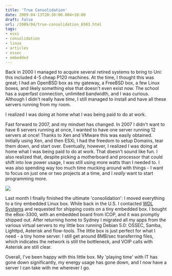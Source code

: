 ```yaml
---
title: 'True Consolidation'
date: 2009-04-13T20:30:00.004+10:00
draft: false
url: /2009/04/true-consolidation_6503.html
tags: 
- esxi
- consolidation
- linux
- articles
- ossec
- embedded
---
```


Back in 2000 I managed to acquire several retired systems to bring to Uni: this included 4-5 cheap P120 machines. At the time, I thought this was great; I had an OpenBSD box as my gateway, a FreeBSD box, a few Linux boxes, and likely something else that doesn't even exist now. The school has a superfast connection, unlimited bandwidth, and I was curious. Although I didn't really have _time_, I still managed to install and have all these servers running from my room.

I realized I was doing at home what I was being paid to do at work.

  

Fast forward to 2007, and my mindset has changed. In 2007 I didn't want to have 6 servers running at once, I wanted to have one server running 12 servers at once! Thanks to Xen and VMware this was easily obtained. Initially using Xen, and then ESXi, I had the freedom to setup Domains, tear them down, and start over. Eventually, however, I realized I was doing at home what I was being paid to do at work. That doesn't sound like fun. I also realized that, despite picking a motherboard and processor that could shift into low power usage, I was still using more watts than I needed to. I was also spending way too much time mucking around with things - I want to focus on just one or two projects at a time, and I _really_ want to start programming more.

[![](https://blogger.googleusercontent.com/img/b/R29vZ2xl/AVvXsEgcfWyN502_EgPg12BajqcMJbJhr9iaYe1SWLaZDGUIFaOJmPC7QXngeZtr5qlESw3l2QB7DINsCjjskut4PYYKwkOYz6N68bc3TxILX1cjiReHA5FOiK5yM2B8UTddfoOY4Yk6GxuB738/s400/ebox3300.jpg)](http://picasaweb.google.com/lh/photo/NUJH80rJPtKH0NsD_ZTLxA?feat=embedwebsite)  
  

Last month I finally finished the ultimate 'consolidation': I moved everything to a tiny embedded Linux box. While back in the U.S. I contacted [WDL Systems](http://www.wdlsystems.com/) and requested for shipping costs on a tiny embedded box. I bought the eBox-3300, with an embedded board from ICOP, and it was promptly shipped out. After returning home to Sydney I migrated all my apps from the various virtual servers to my little box running Debian 5.0: OSSEC, Samba, Lighttpd, Asterisk and flow-tools. The little box is just perfect for what I need - a tiny home server. I still get around 8MB/sec transferring files, which indicates the network is still the bottleneck, and VOIP calls with Asterisk are still clear.

Overall, I've been happy with this little box. My 'playing time' with IT has gone down significantly, my energy usage has gone down, and I now have a server I can take with me wherever I go.